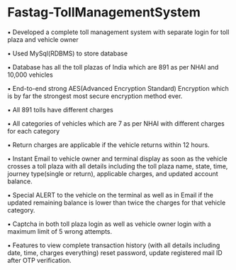 # Fastag-TollManagementSystem
▪ Developed a complete toll management system with separate login for toll plaza and vehicle owner

▪ Used MySql(RDBMS) to store database

▪ Database has all the toll plazas of India which are 891 as per NHAI and 10,000 vehicles

▪ End-to-end strong AES(Advanced Encryption Standard) Encryption which is by far the strongest most secure encryption method ever.

▪ All 891 tolls have different charges

▪ All categories of vehicles which are 7 as per NHAI with different charges for each category

▪ Return charges are applicable if the vehicle returns within 12 hours.

▪ Instant Email to vehicle owner and terminal display as soon as the vehicle crosses a toll plaza with all details including the toll plaza name, state, time, journey type(single or return), applicable charges, and updated account balance.

▪ Special ALERT to the vehicle on the terminal as well as in Email if the updated remaining balance is lower than twice the charges for that vehicle category.

▪ Captcha in both toll plaza login as well as vehicle owner login with a maximum limit of 5 wrong attempts.

▪	Features to view complete transaction history (with all details including date, time, charges everything) reset password, update registered mail ID after OTP verification.
